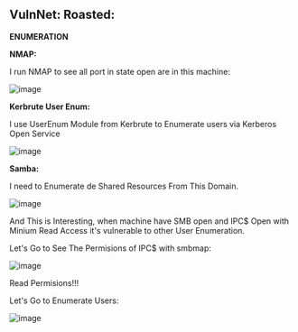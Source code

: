 ## VulnNet: Roasted:

****ENUMERATION****

**NMAP:**

I run NMAP to see all port in state open are in this machine:

![image](https://user-images.githubusercontent.com/79543461/175721449-95047f5c-dd39-4894-b5d0-0921391abda2.png)

**Kerbrute User Enum:**

I use UserEnum Module from Kerbrute to Enumerate users via Kerberos Open Service

![image](https://user-images.githubusercontent.com/79543461/175765882-a3e1b6fb-5aee-4ae0-a907-0c044979ffc4.png)

**Samba:**

I need to Enumerate de Shared Resources From This Domain.

![image](https://user-images.githubusercontent.com/79543461/175766359-e330d34e-0e87-427f-b195-36a9f462a0ff.png)

And This is Interesting, when machine have SMB open and IPC$ Open with Minium Read Access it's vulnerable to other User Enumeration.

Let's Go to See The Permisions of IPC$ with smbmap:

![image](https://user-images.githubusercontent.com/79543461/175766561-0a71ddff-470b-4c54-be8d-92ecbeca3717.png)

Read Permisions!!!

Let's Go to Enumerate Users:

![image](https://user-images.githubusercontent.com/79543461/175766742-f4fd3548-f094-45c9-92e1-48ee1323211c.png)
